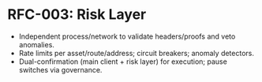 # RFC-003: Risk Layer

- Independent process/network to validate headers/proofs and veto anomalies.
- Rate limits per asset/route/address; circuit breakers; anomaly detectors.
- Dual-confirmation (main client + risk layer) for execution; pause switches via governance.
